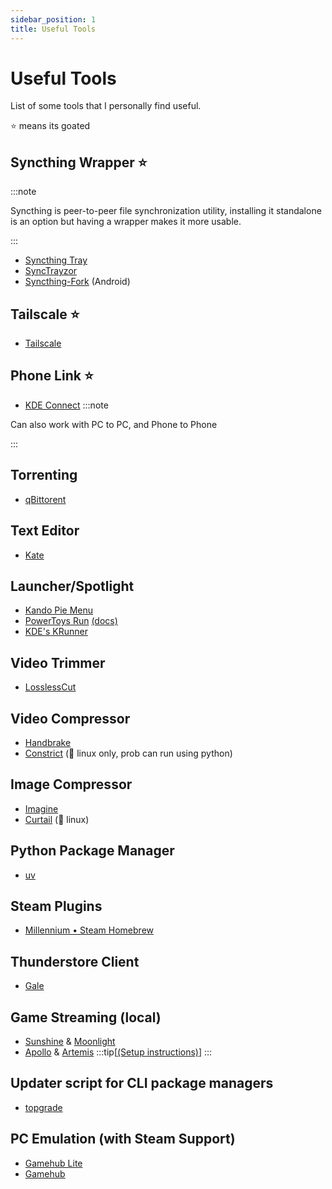 ```yaml
---
sidebar_position: 1
title: Useful Tools
---
```

# Useful Tools
List of some tools that I personally find useful.

⭐ means its goated

## Syncthing Wrapper ⭐
:::note

Syncthing is peer-to-peer file synchronization utility, installing it standalone is an option but having a wrapper makes it more usable.

:::
- [Syncthing Tray](https://github.com/Martchus/syncthingtray)
- [SyncTrayzor](https://github.com/canton7/SyncTrayzor)
- [Syncthing-Fork](https://github.com/Catfriend1/syncthing-android) (Android)
## Tailscale ⭐
- [Tailscale](https://tailscale.com/)
## Phone Link ⭐
- [KDE Connect](https://kdeconnect.kde.org/download.html)
:::note

Can also work with PC to PC, and Phone to Phone

:::
## Torrenting
- [qBittorent](https://www.qbittorrent.org/download)
## Text Editor
- [Kate](https://kate-editor.org/get-it/)
## Launcher/Spotlight
- [Kando Pie Menu](https://github.com/kando-menu/kando)
- [PowerToys Run](https://github.com/microsoft/PowerToys/) [(docs)](https://learn.microsoft.com/en-us/windows/powertoys/run)
- [KDE's KRunner](https://wiki.archlinux.org/title/KRunner)
## Video Trimmer
- [LosslessCut](https://mifi.no/losslesscut/)
## Video Compressor
- [Handbrake](https://handbrake.fr/)
- [Constrict](https://github.com/Wartybix/Constrict) (🐧 linux only, prob can run using python)
## Image Compressor
- [Imagine](https://github.com/meowtec/Imagine/releases)
- [Curtail](https://flathub.org/apps/com.github.huluti.Curtail) (🐧 linux)
## Python Package Manager
- [uv](https://docs.astral.sh/uv/)
## Steam Plugins
- [Millennium • Steam Homebrew](https://steambrew.app/)
## Thunderstore Client
- [Gale](https://github.com/Kesomannen/gale)
## Game Streaming (local)
- [Sunshine](https://app.lizardbyte.dev/Sunshine/) & [Moonlight](https://moonlight-stream.org/)
- [Apollo](https://github.com/ClassicOldSong/Apollo) & [Artemis](https://github.com/ClassicOldSong/moonlight-android) 
:::tip[[(Setup instructions)](./tailscale/game-streaming.md)]
:::
## Updater script for CLI package managers
- [topgrade](https://github.com/topgrade-rs/topgrade)
## PC Emulation (with Steam Support)
- [Gamehub Lite](https://github.com/gamehublite/gamehub-oss/releases)
- [Gamehub](https://gamehub.xiaoji.com/)